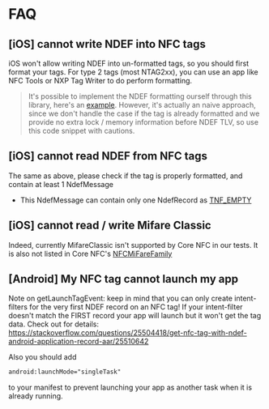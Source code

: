 # FAQ

## [iOS] cannot write NDEF into NFC tags

iOS won't allow writing NDEF into un-formatted tags, so you should first format your tags. For type 2 tags (most NTAG2xx), you can use an app like NFC Tools or NXP Tag Writer to do perform formatting.

> It's possible to implement the NDEF formatting ourself through this library, here's an [example](https://github.com/revtel/react-native-nfc-rewriter/tree/naive-ndef-format). However, it's actually an naive approach, since we don't handle the case if the tag is already formatted and we provide no extra lock / memory information before NDEF TLV, so use this code snippet with cautions.

## [iOS] cannot read NDEF from NFC tags

The same as above, please check if the tag is properly formatted, and contain at least 1 NdefMessage 
* This NdefMessage can contain only one NdefRecord as [TNF_EMPTY](https://developer.android.com/reference/android/nfc/NdefRecord#TNF_EMPTY)

## [iOS] cannot read / write Mifare Classic

Indeed, currently MifareClassic isn't supported by Core NFC in our tests. It is also not listed in Core NFC's [NFCMiFareFamily](https://developer.apple.com/documentation/corenfc/nfcmifarefamily?language=objc)

## [Android] My NFC tag cannot launch my app

Note on getLaunchTagEvent: keep in mind that you can only create intent-filters for the very first NDEF record on an NFC tag! If your intent-filter doesn't match the FIRST record your app will launch but it won't get the tag data. Check out for details: 
https://stackoverflow.com/questions/25504418/get-nfc-tag-with-ndef-android-application-record-aar/25510642

Also you should add 
```xml
android:launchMode="singleTask"
```
to your manifest to prevent launching your app as another task when it is already running.

